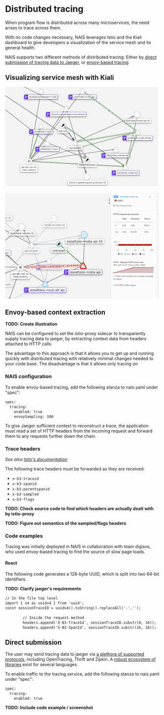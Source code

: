 # Distributed tracing

When program flow is distributed across many microservices, the need arises to trace across them.

With no code changes necessary, NAIS leverages Istio and the Kiali dashboard to give developers a visualization of the service mesh and its general health.

NAIS supports two different methods of distributed tracing: Either by [direct submission of tracing data to Jaeger](#trace-headers), or [envoy-based tracing](#envoy-based-extraction).

## Visualizing service mesh with Kiali

![Kiali service mesh showing the relationship between sosialhjelp-modia, modia-api, and mock-alt-api](kiali-sample.gif)

![Example of a service returning 400 errors](kiali-400-sample.gif)

## Envoy-based context extraction

**TODO: Create illustration**

NAIS can be configured to set the istio-proxy sidecar to transparently supply tracing data to jaeger, by extracting context data from headers attached to HTTP calls.

The advantage to this approach is that it allows you to get up and running quickly with distributed tracing with relatively minimal changes needed to your code base. The disadvantage is that it allows only tracing on 

### NAIS configuration

To enable envoy-based tracing, add the following stanza to nais.yaml under "spec":

```
spec:
  tracing:
    enabled: true
    envoySampling: 100
```

To give Jaeger sufficient context to reconstruct a trace, the application must read a set of HTTP headers from the incoming request and forward them to any requests further down the chain.

### Trace headers

*See also [Istio's documentation](https://istio.io/latest/faq/distributed-tracing/#how-to-support-tracing)*

The following trace headers must be forwarded as they are received:

* `x-b3-traceid`
* `x-b3-spanid`
* `x-b3-parentspanid`
* `x-b3-sampled`
* `x-b3-flags`

**TODO: Check source code to find which headers are actually dealt with by istio-proxy**

**TODO: Figure out semantics of the sampled/flags headers** 

### Code examples

Tracing was initially deployed in NAIS in collaboration with team digisos, who used envoy-based tracing to find the source of slow page loads.

#### React

The following code generates a 128-byte UUID, which is split into two 64-bit identifiers.

**TODO: Clarify jaeger's requirements**

```
// In the file top level
import { v4 as uuidv4 } from 'uuid';
const sessionTraceID = uuidv4().toString().replaceAll('-','');

        // Inside the request method
        headers.append('X-B3-TraceId', sessionTraceID.substr(0, 16));
        headers.append('X-B3-SpanId', sessionTraceID.substr(16, 16));
```

## Direct submission

The user may send tracing data to jaeger via [a plethora of supported protocols](https://www.jaegertracing.io/docs/1.20/apis/), including OpenTracing, Thrift and Zipkin. A [robust ecosystem of libraries](www.jaegertracing.io) exist for several languages.

To enable traffic to the tracing service, add the following stanza to nais.yaml under "spec":

```
spec:
  tracing:
    enabled: true
```

**TODO: Include code example / screenshot**
